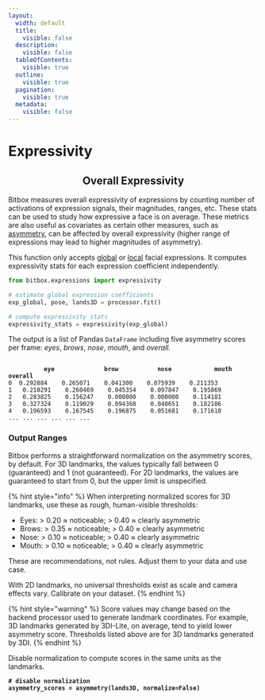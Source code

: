 ```yaml
---
layout:
  width: default
  title:
    visible: false
  description:
    visible: false
  tableOfContents:
    visible: true
  outline:
    visible: true
  pagination:
    visible: true
  metadata:
    visible: false
---
```


# Expressivity

<h2 align="center">Overall Expressivity</h2>

Bitbox measures overall expressivity of expressions by counting number of activations of expression signals, their magnitudes, ranges, etc. These stats can be used to study how expressive a face is on average. These metrics are also useful as covariates as certain other measures, such as [asymmetry](symmetry.md), can be affected by overall expressivity (higher range of expressions may lead to higher magnitudes of asymmetry).&#x20;

This function only accepts [global](localized-expression-units.md#expression-related-global-deformations) or [local](localized-expression-units.md#localized-expression-units) facial expressions. It computes expressivity stats for each  expression coefficient independently.&#x20;

```python
from bitbox.expressions import expressivity

# estimate global expression coefficients
exp_global, pose, lands3D = processor.fit()

# compute expressivity stats
expressivity_stats = expressivity(exp_global)
```

The output is a list of Pandas `DataFrame` including five asymmetry scores per frame: _eyes_, _brows_, _nose_, _mouth_, and _overall_.

<pre><code>
<strong>          eye	           brow	          nose	          mouth	         overall
</strong>0	0.292884	0.265071	0.041300	0.075939	0.211353
1	0.210291	0.260469	0.045354	0.097847	0.195869
2	0.283825	0.156247	0.000000	0.000000	0.114181
3	0.327324	0.119029	0.094368	0.040651	0.182186
4	0.196593	0.167545	0.196875	0.051681	0.171618
...	...	...	...	...	...
</code></pre>

### Output Ranges

Bitbox performs a straightforward normalization on the asymmetry scores, by default. For 3D landmarks, the values typically fall between 0 (guaranteed) and 1 (not guaranteed). For 2D landmarks, the values are guaranteed to start from 0, but the upper limit is unspecified.

{% hint style="info" %}
When interpreting normalized scores for 3D landmarks, use these as rough, human-visible thresholds:

* Eyes: > 0.20 ≈ noticeable; > 0.40 ≈ clearly asymmetric
* Brows: > 0.35 ≈ noticeable; > 0.40 ≈ clearly asymmetric
* Nose: > 0.10 ≈ noticeable; > 0.40 ≈ clearly asymmetric
* Mouth: > 0.10 ≈ noticeable; > 0.40 ≈ clearly asymmetric

These are recommendations, not rules. Adjust them to your data and use case.

With 2D landmarks, no universal thresholds exist as scale and camera effects vary. Calibrate on your dataset.
{% endhint %}

{% hint style="warning" %}
Score values may change based on the backend processor used to generate landmark coordinates. For example, 3D landmarks generated by 3DI-Lite, on average, tend to yield lower asymmetry score. Thresholds listed above are for 3D landmarks generated by 3DI.
{% endhint %}

Disable normalization to compute scores in the same units as the landmarks.

<pre class="language-python"><code class="lang-python"><strong># disable normalization
</strong><strong>asymmetry_scores = asymmetry(lands3D, normalize=False)
</strong></code></pre>

&#x20;
